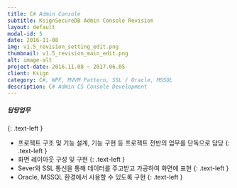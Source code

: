 ```yaml
---
title: C# Admin Console
subtitle: KsignSecureDB Admin Console Revision
layout: default
modal-id: 5
date: 2016-11-08
img: v1.5_revision_setting_edit.png 
thumbnail: v1.5_revision_main_edit.png
alt: image-alt
project-date: 2016.11.08 ~ 2017.06.05
client: Ksign
category: C#, WPF, MVVM Pattern, SSL / Oracle, MSSQL
description: C# Admin CS Console Development
---
```

##### 담당업무
{: .text-left }
* 프로젝트 구조 및 기능 설계, 기능 구현 등 프로젝트 전반의 업무를 단독으로 담당
{: .text-left }
* 화면 레이아웃 구성 및 구현
{: .text-left }
* Sever와 SSL 통신을 통해 데이터를 주고받고 가공하여 화면에 표현
{: .text-left }
* Oracle, MSSQL 환경에서 사용할 수 있도록 구현
{: .text-left }